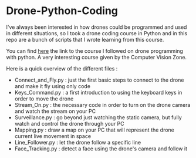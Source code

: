 # Drone-Python-Coding
I've always been interested in how drones could be programmed and used in different situations, so I took a drone coding course in Python and in this repo are a bunch of scripts that I wrote learning from this course.

You can find [here](https://youtu.be/LmEcyQnfpDA) the link to the course I followed on drone programming with python.
A very interesting course given by the Computer Vision Zone.

Here is a quick overview of the different files : 
- Connect_and_Fly.py : just the first basic steps to connect to the drone and make it fly using only code
- Keys_Command.py : a first introduction to using the keyboard keys in order to move the drone
- Stream_On.py : the necessary code in order to turn on the drone camera and watch the stream on your PC
- Surveillance.py : go beyond just watching the static camera, but fully watch and control the drone through your PC
- Mapping.py : draw a map on your PC that will represent the drone current live movement in space
- Line_Follower.py : let the drone follow a specific line
- Face_Tracking.py : detect a face using the drone's camera and follow it

